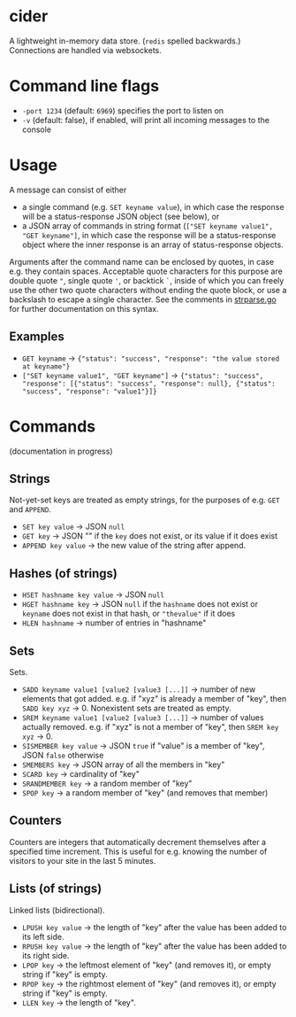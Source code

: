 # cider
A lightweight in-memory data store. (`redis` spelled backwards.) Connections are handled via websockets.

# Command line flags
- `-port 1234` (default: `6969`) specifies the port to listen on
- `-v` (default: false), if enabled, will print all incoming messages to the console

# Usage
A message can consist of either 
- a single command (e.g. `SET keyname value`), in which case the response will be a status-response JSON object (see below), or
- a JSON array of commands in string format (`["SET keyname value1", "GET keyname"]`, in which case the response will be a status-response object where the inner response is an array of status-response objects.

Arguments after the command name can be enclosed by quotes, in case e.g. they contain spaces. Acceptable quote characters for this purpose are double quote `"`, single quote `'`, or backtick <code>`</code>, inside of which you can freely use the other two quote characters without ending the quote block, or use a backslash to escape a single character. See the comments in [strparse.go](https://github.com/tbarron-xyz/cider/blob/master/strparse.go) for further documentation on this syntax.

## Examples
- `GET keyname` -> `{"status": "success", "response": "the value stored at keyname"}`
- `["SET keyname value1", "GET keyname"]` -> `{"status": "success", "response": [{"status": "success", "response": null}, {"status": "success", "response": "value1"}]}`

# Commands
(documentation in progress)
## Strings
Not-yet-set keys are treated as empty strings, for the purposes of e.g. `GET` and `APPEND`.
- `SET key value` -> JSON `null`
- `GET key` -> JSON "" if the `key` does not exist, or its value if it does exist
- `APPEND key value` -> the new value of the string after append.

## Hashes (of strings)
- `HSET hashname key value` -> JSON `null`
- `HGET hashname key` -> JSON `null` if the `hashname` does not exist or `keyname` does not exist in that hash, or `"thevalue"` if it does
- `HLEN hashname` -> number of entries in "hashname"

## Sets
Sets.
- `SADD keyname value1 [value2 [value3 [...]]` -> number of new elements that got added. e.g. if "xyz" is already a member of "key", then `SADD key xyz` -> 0. Nonexistent sets are treated as empty.
- `SREM keyname value1 [value2 [value3 [...]]` -> number of values actually removed. e.g. if "xyz" is not a member of "key", then `SREM key xyz` -> 0.
- `SISMEMBER key value` -> JSON `true` if "value" is a member of "key", JSON `false` otherwise
- `SMEMBERS key` -> JSON array of all the members in "key"
- `SCARD key` -> cardinality of "key"
- `SRANDMEMBER key` -> a random member of "key"
- `SPOP key` -> a random member of "key" (and removes that member)


## Counters
Counters are integers that automatically decrement themselves after a specified time increment. This is useful for e.g. knowing the number of visitors to your site in the last 5 minutes.

## Lists (of strings)
Linked lists (bidirectional).
- `LPUSH key value` -> the length of "key" after the value has been added to its left side.
- `RPUSH key value` -> the length of "key" after the value has been added to its right side.
- `LPOP key` -> the leftmost element of "key" (and removes it), or empty string if "key" is empty.
- `RPOP key` -> the rightmost element of "key" (and removes it), or empty string if "key" is empty.
- `LLEN key` -> the length of "key".


